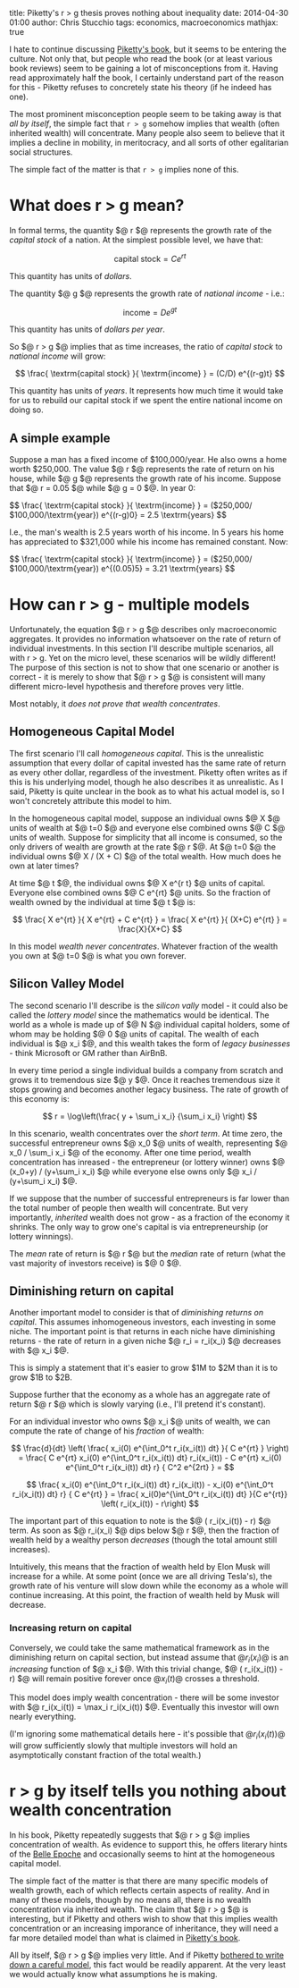 title: Piketty's r > g thesis proves nothing about inequality
date: 2014-04-30 01:00
author: Chris Stucchio
tags: economics, macroeconomics
mathjax: true





I hate to continue discussing [Piketty's book](http://www.amazon.com/gp/product/067443000X/ref=as_li_ss_tl?ie=UTF8&camp=1789&creative=390957&creativeASIN=067443000X&linkCode=as2&tag=christuc-20), but it seems to be entering the culture. Not only that, but people who read the book (or at least various book reviews) seem to be gaining a lot of misconceptions from it. Having read approximately half the book, I certainly understand part of the reason for this - Piketty refuses to concretely state his theory (if he indeed has one).

The most prominent misconception people seem to be taking away is that *all by itself*, the simple fact that `r > g` somehow implies that wealth (often inherited wealth) will concentrate. Many people also seem to believe that it implies a decline in mobility, in meritocracy, and all sorts of other egalitarian social structures.

The simple fact of the matter is that `r > g` implies none of this.




# What does r > g mean?

In formal terms, the quantity $@ r $@ represents the growth rate of the *capital stock* of a nation. At the simplest possible level, we have that:

$$ \textrm{capital stock} = C e^{r t} $$

This quantity has units of *dollars*.

The quantity $@ g $@ represents the growth rate of *national income* - i.e.:

$$ \textrm{income} = D e^{g t} $$

This quantity has units of *dollars per year*.

So $@ r > g $@ implies that as time increases, the ratio of *capital stock* to *national income* will grow:

$$ \frac{ \textrm{capital stock} }{ \textrm{income} } = (C/D) e^{(r-g)t} $$

This quantity has units of *years*. It represents how much time it would take for us to rebuild our capital stock if we spent the entire national income on doing so.

## A simple example

Suppose a man has a fixed income of $100,000/year. He also owns a home worth $250,000. The value $@ r $@ represents the rate of return on his house, while $@ g $@ represents the growth rate of his income. Suppose that $@ r = 0.05 $@ while $@ g = 0 $@. In year 0:

$$ \frac{ \textrm{capital stock} }{ \textrm{income} } = ($250,000/ $100,000/\textrm{year}) e^{(r-g)0} = 2.5 \textrm{years} $$

I.e., the man's wealth is 2.5 years worth of his income. In 5 years his home has appreciated to $321,000 while his income has remained constant. Now:

$$ \frac{ \textrm{capital stock} }{ \textrm{income} } = ($250,000/ $100,000/\textrm{year}) e^{(0.05)5} = 3.21 \textrm{years} $$

# How can r > g - multiple models

Unfortunately, the equation $@ r > g $@ describes only macroeconomic aggregates. It provides no information whatsoever on the rate of return of individual investments. In this section I'll describe multiple scenarios, all with r > g. Yet on the micro level, these scenarios will be wildly different! The purpose of this section is not to show that one scenario or another is correct - it is merely to show that $@ r > g $@ is consistent will many different micro-level hypothesis and therefore proves very little.

Most notably, it *does not prove that wealth concentrates*.

## Homogeneous Capital Model

The first scenario I'll call *homogeneous capital*. This is the unrealistic assumption that every dollar of capital invested has the same rate of return as every other dollar, regardless of the investment. Piketty often writes as if this is his underlying model, though he also describes it as unrealistic. As I said, Piketty is quite unclear in the book as to what his actual model is, so I won't concretely attribute this model to him.

In the homogeneous capital model, suppose an individual owns $@ X $@ units of wealth at $@ t=0 $@ and everyone else combined owns $@ C $@ units of wealth. Suppose for simplicity that all income is consumed, so the only drivers of wealth are growth at the rate $@ r $@. At $@ t=0 $@ the individual owns $@ X / (X + C) $@ of the total wealth. How much does he own at later times?

At time $@ t $@, the individual owns $@ X e^{r t} $@ units of capital. Everyone else combined owns $@ C e^{rt} $@ units. So the fraction of wealth owned by the individual at time $@ t $@ is:

$$ \frac{ X e^{rt} }{ X e^{rt} + C e^{rt} } = \frac{ X e^{rt} }{ (X+C) e^{rt} } = \frac{X}{X+C} $$

In this model *wealth never concentrates*. Whatever fraction of the wealth you own at $@ t=0 $@ is what you own forever.

## Silicon Valley Model

The second scenario I'll describe is the *silicon vally* model - it could also be called the *lottery model* since the mathematics would be identical. The world as a whole is made up of $@ N $@ individual capital holders, some of whom may be holding $@ 0 $@ units of capital. The wealth of each individual is $@ x_i $@, and this wealth takes the form of *legacy businesses* - think Microsoft or GM rather than AirBnB.

In every time period a single individual builds a company from scratch and grows it to tremendous size $@ y $@. Once it reaches tremendous size it stops growing and becomes another legacy business. The rate of growth of this economy is:

$$ r = \log\left(\frac{ y + \sum_i x_i} {\sum_i x_i} \right) $$

In this scenario, wealth concentrates over the *short term*. At time zero, the successful entrepreneur owns $@ x_0 $@ units of wealth, representing $@ x_0 / \sum_i x_i $@ of the economy. After one time period, wealth concentration has inreased - the entrepreneur (or lottery winner) owns $@ (x_0+y) / (y+\sum_i x_i) $@ while everyone else owns only $@ x_i / (y+\sum_i x_i) $@.

If we suppose that the number of successful entrepreneurs is far lower than the total number of people then wealth will concentrate. But very importantly, *inherited* wealth does not grow - as a fraction of the economy it shrinks. The only way to grow one's capital is via entrepreneurship (or lottery winnings).

The *mean* rate of return is $@ r $@ but the *median* rate of return (what the vast majority of investors receive) is $@ 0 $@.

## Diminishing return on capital

Another important model to consider is that of *diminishing returns on capital*. This assumes inhomogeneous investors, each investing in some niche. The important point is that returns in each niche have diminishing returns - the rate of return in a given niche $@ r_i = r_i(x_i) $@ decreases with $@ x_i $@.

This is simply a statement that it's easier to grow $1M to $2M than it is to grow $1B to $2B.

Suppose further that the economy as a whole has an aggregate rate of return $@ r $@ which is slowly varying (i.e., I'll pretend it's constant).

For an individual investor who owns $@ x_i $@ units of wealth, we can compute the rate of change of his *fraction* of wealth:

$$ \frac{d}{dt} \left( \frac{ x_i(0) e^{\int_0^t r_i(x_i(t)) dt} }{ C e^{rt} } \right) = \frac{ C e^{rt} x_i(0) e^{\int_0^t r_i(x_i(t)) dt} r_i(x_i(t)) - C e^{rt} x_i(0) e^{\int_0^t r_i(x_i(t)) dt} r} { C^2 e^{2rt} } = $$

$$ \frac{  x_i(0) e^{\int_0^t r_i(x_i(t)) dt} r_i(x_i(t)) -  x_i(0) e^{\int_0^t r_i(x_i(t)) dt} r} { C e^{rt} } = \frac{ x_i(0)e^{\int_0^t r_i(x_i(t)) dt} }{C e^{rt}} \left( r_i(x_i(t)) - r\right) $$

The important part of this equation to note is the $@ ( r_i(x_i(t)) - r) $@ term. As soon as $@ r_i(x_i) $@ dips below $@ r $@, then the fraction of wealth held by a wealthy person *decreases* (though the total amount still increases).

Intuitively, this means that the fraction of wealth held by Elon Musk will increase for a while. At some point (once we are all driving Tesla's), the growth rate of his venture will slow down while the economy as a whole will continue increasing. At this point, the fraction of wealth held by Musk will decrease.

### Increasing return on capital

Conversely, we could take the same mathematical framework as in the diminishing return on capital section, but instead assume that $@ r_i(x_i)$@ is an *increasing* function of $@ x_i $@. With this trivial change, $@ ( r_i(x_i(t)) - r) $@ will remain positive forever once $@ x_i(t)$@ crosses a threshold.

This model does imply wealth concentration - there will be some investor with $@ r_i(x_i(t)) = \max_i r_i(x_i(t)) $@. Eventually this investor will own nearly everything.

(I'm ignoring some mathematical details here - it's possible that $@ r_i(x_i(t))$@ will grow sufficiently slowly that multiple investors will hold an asymptotically constant fraction of the total wealth.)

# r > g by itself tells you nothing about wealth concentration

In his book, Piketty repeatedly suggests that $@ r > g $@ implies concentration of wealth. As evidence to support this, he offers literary hints of the [Belle Epoche](http://en.wikipedia.org/wiki/Belle_%C3%89poque) and occasionally seems to hint at the homogeneous capital model.

The simple fact of the matter is that there are many specific models of wealth growth, each of which reflects certain aspects of reality. And in many of these models, though by no means all, there is no wealth concentration via inherited wealth. The claim that $@ r > g $@ is interesting, but if Piketty and others wish to show that this implies wealth concentration or an increasing imporance of inheritance, they will need a far more detailed model than what is claimed in [Piketty's book](http://www.amazon.com/gp/product/067443000X/ref=as_li_ss_tl?ie=UTF8&camp=1789&creative=390957&creativeASIN=067443000X&linkCode=as2&tag=christuc-20).

All by itself, $@ r > g $@ implies very little. And if Piketty [bothered to write down a careful model](http://www.chrisstucchio.com/blog/2013/basic_income_vs_basic_job2.html), this fact would be readily apparent. At the very least we would actually know what assumptions he is making.
